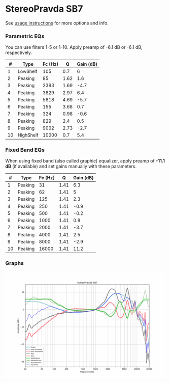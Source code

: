# StereoPravda SB7
See [usage instructions](https://github.com/jaakkopasanen/AutoEq#usage) for more options and info.

### Parametric EQs
You can use filters 1-5 or 1-10. Apply preamp of -6.1 dB or -6.1 dB, respectively.

|   # | Type      |   Fc (Hz) |    Q |   Gain (dB) |
|-----|-----------|-----------|------|-------------|
|   1 | LowShelf  |       105 | 0.7  |         6   |
|   2 | Peaking   |        85 | 1.62 |         1.6 |
|   3 | Peaking   |      2393 | 1.69 |        -4.7 |
|   4 | Peaking   |      3829 | 2.97 |         6.4 |
|   5 | Peaking   |      5818 | 4.69 |        -5.7 |
|   6 | Peaking   |       155 | 3.68 |         0.7 |
|   7 | Peaking   |       324 | 0.98 |        -0.6 |
|   8 | Peaking   |       829 | 2.4  |         0.5 |
|   9 | Peaking   |      9002 | 2.73 |        -2.7 |
|  10 | HighShelf |     10000 | 0.7  |         5.4 |

### Fixed Band EQs
When using fixed band (also called graphic) equalizer, apply preamp of **-11.1 dB** (if available) and set gains manually with these parameters.

|   # | Type    |   Fc (Hz) |    Q |   Gain (dB) |
|-----|---------|-----------|------|-------------|
|   1 | Peaking |        31 | 1.41 |         6.3 |
|   2 | Peaking |        62 | 1.41 |         5   |
|   3 | Peaking |       125 | 1.41 |         2.3 |
|   4 | Peaking |       250 | 1.41 |        -0.9 |
|   5 | Peaking |       500 | 1.41 |        -0.2 |
|   6 | Peaking |      1000 | 1.41 |         0.8 |
|   7 | Peaking |      2000 | 1.41 |        -3.7 |
|   8 | Peaking |      4000 | 1.41 |         2.5 |
|   9 | Peaking |      8000 | 1.41 |        -2.9 |
|  10 | Peaking |     16000 | 1.41 |        11.2 |

### Graphs
![](./StereoPravda%20SB7.png)

